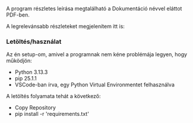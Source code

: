 A program részletes leírása megtalálható a Dokumentáció névvel eláttot PDF-ben. 

A legrelevánsabb részleteket megjelenítem itt is:

### Letöltés/használat

Az én setup-om, amivel a programnak nem kéne problémája legyen, hogy működjön:
* Python 3.13.3
* pip 25.1.1
* VSCode-ban írva, egy Python Virtual Environmentet felhasználva

A letöltés folyamata tehát a következő:
* Copy Repository
* pip install -r 'requirements.txt'
